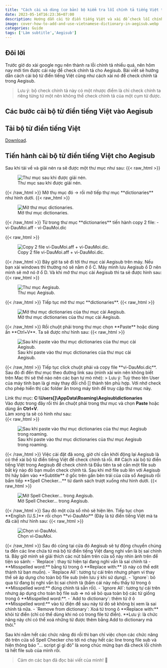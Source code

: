 ```yaml
---
title: "Cách cài và dùng (cơ bản) bộ kiểm tra lỗi chính tả tiếng Việt trong Aegisub"
date: 2023-05-14T16:23:36+07:00
description: Hướng dẫn cài từ điển tiếng Việt và xài để check lỗi chính tả trong Aegisub
image: cover-how-to-add-and-use-vietnamese-dictionary-in-aegisub.webp
categories: Guide
tags: ['Làm subtitle','Aegisub']
---
```

## Đôi lời  
Trước giờ do xài google ngu nên thành ra lỗi chính tả nhiều quá, nên hôm nay mới tìm được cái này để check chính tả cho Aegisub. Bài viết sẽ hướng dẫn cách cài bộ từ điển tiếng Việt cũng như cách xài nó để check chính tả trong Aegisub.  
> Lưu ý: bộ check chính tả này có một nhược điểm là chỉ check chính ta riêng từng từ một nên không thể check chỉnh tả của một cụm từ được.  
## Các bước cài bộ từ điển tiếng Việt vào Aegisub   
## Tải bộ từ điển tiếng Việt  
[Download](https://github.com/1ec5/hunspell-vi/archive/refs/heads/master.zip).
## Tiến hành cài bộ từ điển tiếng Việt cho Aegisub  
Sau khi tải về và giải nén ra sẽ được một thư mục như sau:
{{< raw_html >}}  
<p align="center">
	<figure>
		<img src="/thu-muc-sau-khi-duoc-giai-nen-1.webp" loading="lazy" title="Thư mục sau khi được giải nén." alt="Thư mục sau khi được giải nén.">
		<figcaption>Thư mục sau khi được giải nén.</figcaption>	
	</figure>
</p>
{{< /raw_html >}}  
Mở thụ mục đó -> rồi mở tiếp thự mục **dictionaries** như hình dưới.  
{{< raw_html >}}  
<p align="center">
	<figure>
		<img src="/mo-thu-muc-dictionaries.webp" loading="lazy" title="Mở thư mục dictionaries." alt="Mở thư mục dictionaries.">
		<figcaption>Mở thư mục dictionaries.</figcaption>	
	</figure>
</p>
{{< /raw_html >}}  
Từ trong thư mục **dictionaries** tiến hành copy 2 file:
- vi-DauMoi.aff
- vi-DauMoi.dic 

{{< raw_html >}}  
<p align="center">
	<figure>
		<img src="/copy-2-file-vi-DauMoi.aff-va-vi-DauMoi.dic.webp" loading="lazy" title="Copy 2 file vi-DauMoi.aff + vi-DauMoi.dic." alt="Copy 2 file vi-DauMoi.aff + vi-DauMoi.dic.">
		<figcaption>Copy 2 file vi-DauMoi.aff + vi-DauMoi.dic.</figcaption>	
	</figure>
</p>
{{< /raw_html >}}  
Bây giờ ta sẽ đi tới thư mục cài Aegisub trên máy. Nếu bạn xài windows thì thường nó sẽ nằm ở ổ C.
Máy mình lưu Aegisub ổ D nên mình sẽ mở nó ở ổ D. Và khi mở thư mục cài Aegisub thì ta sẽ được hình sau:  
{{< raw_html >}}  
<p align="center">
	<figure>
		<img src="/thu-muc-aegisub.webp" loading="lazy" title="Thư mục Aegisub." alt="Thư mục Aegisub.">
		<figcaption>Thư mục Aegisub.</figcaption>	
	</figure>
</p>
{{< /raw_html >}}  
Tiếp tục mở thư mục **dictionaries**.  
{{< raw_html >}}  
<p align="center">
	<figure>
		<img src="/thu-muc-dictionaries-cua-thu-muc-cai-aegisub.webp" loading="lazy" title="Mở thư mục dictionaries của thư mục cài Aegisub." alt="Mở thư mục dictionaries của thư mục cài Aegisub.">
		<figcaption>Mở thư mục dictionaries của thư mục cài Aegisub.</figcaption>	
	</figure>
</p>{{< /raw_html >}} 
Rồi chuột phải trong thư mục chọn **Paste** hoặc dùng ấn **Ctrl+V**. Ta sẽ được như hình sau:  
{{< raw_html >}}  
<p align="center">
	<figure>
		<img src="/sau-khi-paste-vao-thu-muc-dictionaries-cua-thu-muc-cai-aegisub.webp" loading="lazy" title="Sau khi paste vào thư mục dictionaries của thư mục cài Aegisub." alt="Sau khi paste vào thư mục dictionaries của thư mục cài Aegisub.">
		<figcaption>Sau khi paste vào thư mục dictionaries của thư mục cài Aegisub.</figcaption>	
	</figure>
</p>{{< /raw_html >}}  
Tiếp tục click chuột phải và copy file **vi-DauMoi.dic**.
Sau đó đi đến thư mục theo đường link sau (mình xài win nên không biết trên Mac thì sẽ thế nào nên các bạn tự mò nhé):  
> Lưu ý: Tuỳ theo tên User của máy tính bạn là gì mày thay đổi chỗ [] thành tên phù hợp. Với nhớ check cho phép hiển thị các folder ẩn trong máy tính để truy cập thư mục này.  

Link thư mục: **C:\Users\[]\AppData\Roaming\Aegisub\dictionaries**  
Vào được trong đây rồi thì ấn chuột phải trong thư mục và chọn **Paste** hoặc dùng ấn **Ctrl+V**.  
Làm xong ta sẽ có hình như sau:  
{{< raw_html >}}  
<p align="center">
	<figure>
		<img src="/sau-khi-paste-vao-thu-muc-dictionaries-cua-thu-muc-aegisub-trong-roaming.webp" loading="lazy" title="Sau khi paste vào thư mục dictionaries của thư mục Aegisub trong roaming." alt="Sau khi paste vào thư mục dictionaries của thư mục Aegisub trong roaming.">
		<figcaption>Sau khi paste vào thư mục dictionaries của thư mục Aegisub trong roaming.</figcaption>	
	</figure>
</p>{{< /raw_html >}}  
Việc cài đặt đã xong, giờ chỉ cần khởi động lại Aegisub là có thể xài bộ từ điển tiếng Việt để check chính tả rồi.  
## Cách xài bộ từ điển tiếng Việt trong Aegisub để check chính tả  
Đầu tiên ta sẽ cần một file sub bất kỳ nào đó bạn muốn check chính tả.
Sau khi mở file sub lên với Aegisub thì hãy bấm vào **Subtitle** ở gốc trên gần bên trái của cửa sổ Aegisub rồi bấm tiếp **Spell Checker...** từ danh sách trượt xuống như hình dưới.
{{< raw_html >}}  
<p align="center">
	<figure>
		<img src="/mo-spell-checker-trong-aegisub.webp" loading="lazy" title="Mở Spell Checker... trong Aegisub." alt="Mở Spell Checker... trong Aegisub.">
		<figcaption>Mở Spell Checker... trong Aegisub.</figcaption>	
	</figure>
</p>{{< /raw_html >}}  
Sau đó một cửa sổ nhỏ sẽ hiện lên. Tiếp tục chọn **English (U.S.)** rồi chọn **vi-DauMoi** (Đây là từ điển tiếng Việt mà ta đã cài) như hình sau:  
{{< raw_html >}}  
<p align="center">
	<figure>
		<img src="/chon-vi-DauMoi.webp" loading="lazy" title="Chọn vi-DauMoi." alt="Chọn vi-DauMoi.">
		<figcaption>Chọn vi-DauMoi.</figcaption>	
	</figure>
</p>{{< /raw_html >}}  
Sau đó cũng tại cửa đó Aegisub sẽ tự động chuyển chúng ta đến các line chứa từ mà bộ từ điển tiếng Việt đang nghi vấn là bị sai chính tả.
Bây giờ mình sẽ giải thích các nút bấm trên cửa sổ này nhìn ảnh trên để tiện so sánh:
- `Replace`: thay từ hiện tại đang nghi vấn là sai chính tả - **Misspelled word:** bằng từ trong ô **Replace with:** (ô này có thể edit thành từ bạn muốn).
- `Replace All`: tương tự cái trên nhưng phạm vi thay thế sẽ áp dụng cho toàn bộ file sub (nên lưu ý khi sử dụng).  
- `Ignore`: bỏ qua từ đang bị nghi vấn bị sai chính tả (bấm cái này nếu thấy từ trong ô **Misspelled word:** đúng chính tả sẵn rồi).  
- `Ignore All`: tương tự cái trên nhưng áp dụng cho toàn bộ file sub => nó sẽ bỏ qua toàn bộ các từ giống trong ô **Misspelled word:**.
- `Add to dictionary`: thêm từ ở ô **Misspelled word:** vào từ điện để sau này từ đó sẽ không bị xem là sai chính tả nữa.  
- `Remove from dictionary`: Xoá từ trong ô **Replace with:** khỏi từ điển (chỉ có thể dùng khi nó có trong file từ điển). **Lưu ý: là chức năng này chỉ có thể xoá những từ được thêm bằng Add to dictionary mà thôi."  

Sau khi nắm hết các chức năng đó rồi thì bạn chỉ việc chọn các chức năng đó trên cửa sổ Spell Checker cho tới nó chạy hết các line trong file sub và hiện thông báo "... script gì gì đó" là xong chúc mừng bạn đã check lỗi chính tả hết file sub của mình rồi.  
> Cảm ơn các bạn đã đọc bài viết của mình! 🙂
